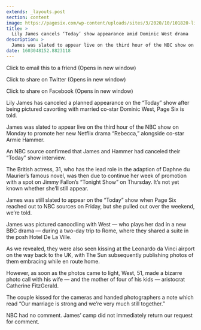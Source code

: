 ```yaml
--- 
extends: _layouts.post 
section: content 
image: https://pagesix.com/wp-content/uploads/sites/3/2020/10/101820-lily-james.jpg?quality=90&strip=all&w=1200 
title: > 
  Lily James cancels ‘Today’ show appearance amid Dominic West drama 
description: > 
  James was slated to appear live on the third hour of the NBC show on Monday to promote her new Netflix drama “Rebecca,” alongside co-star Armie Hammer.An NBC source confirmed that James and Hammer had canceled their “Today” show interview.James was still slated to appear on the “Today” show when Page Six reached out to NBC sources on Friday, but she pulled out over the weekend, we’re told.James was pictured canoodling with West — who plays her dad in a new BBC drama — during a two-day trip to Rome, where they shared a suite in the posh Hotel De La Ville.James’ camp did not immediately return our request for comment. 
date: 1603048152.8823118 
--- 
```

Click to email this to a friend (Opens in new window)

Click to share on Twitter (Opens in new window)

Click to share on Facebook (Opens in new window)

Lily James has canceled a planned appearance on the “Today” show after being pictured cavorting with married co-star Dominic West, Page Six is told.

James was slated to appear live on the third hour of the NBC show on Monday to promote her new Netflix drama “Rebecca,” alongside co-star Armie Hammer.

An NBC source confirmed that James and Hammer had canceled their “Today” show interview.

The British actress, 31, who has the lead role in the adaption of Daphne du Maurier’s famous novel, was then due to continue her week of promotion with a spot on Jimmy Fallon’s “Tonight Show” on Thursday. It’s not yet known whether she’ll still appear.

James was still slated to appear on the “Today” show when Page Six reached out to NBC sources on Friday, but she pulled out over the weekend, we’re told.

James was pictured canoodling with West — who plays her dad in a new BBC drama — during a two-day trip to Rome, where they shared a suite in the posh Hotel De La Ville.

As we revealed, they were also seen kissing at the Leonardo da Vinci airport on the way back to the UK, with The Sun subsequently publishing photos of them embracing while en route home.

However, as soon as the photos came to light, West, 51, made a bizarre photo call with his wife — and the mother of four of his kids — aristocrat Catherine FitzGerald.

The couple kissed for the cameras and handed photographers a note which read “Our marriage is strong and we’re very much still together.”

NBC had no comment. James’ camp did not immediately return our request for comment.